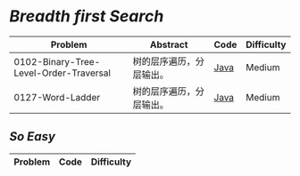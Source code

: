# *Breadth first Search*

|Problem|Abstract|Code|Difficulty|
| --- | --- | --- | --- |
|0102-Binary-Tree-Level-Order-Traversal|树的层序遍历，分层输出。|[Java](../LeetCode/Java/0102-Binary-Tree-Level-Order-Traversal/src)|Medium|
|0127-Word-Ladder|树的层序遍历，分层输出。|[Java](../LeetCode/Java/0127-Word-Ladder/src)|Medium|


## *So Easy*
|Problem|Code|Difficulty|
| --- | --- | --- |

